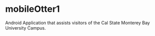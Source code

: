 # mobileOtter1
Android Application that assists visitors of the Cal State Monterey Bay University Campus. 
